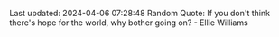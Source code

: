 Last updated: 2024-04-06 07:28:48
Random Quote: If you don't think there's hope for the world, why bother going on? - Ellie Williams
